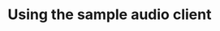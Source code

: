---
title: Using the sample audio client
redirect_to:
  - https://www.ibm.com/support/knowledgecenter/SS7P7S_ind/watson-assistant-solutions/audio_basic/audio_client_simple.html
---